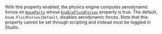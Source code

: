 With this property enabled, the physics engine computes aerodynamic forces
on [`BaseParts`](https://create.roblox.com/docs/reference/engine/classes/BasePart) whose
[`EnableFluidForces`](https://create.roblox.com/docs/reference/engine/classes/BasePart#EnableFluidForces) property is true. The
default, `Enum.FluidForces|Default`, disables aerodynamic forces. Note
that this property cannot be set through scripting and instead must be
toggled in Studio.